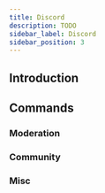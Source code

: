 ```yaml
---
title: Discord
description: TODO
sidebar_label: Discord
sidebar_position: 3
---
```


## Introduction


## Commands

### Moderation

### Community

### Misc